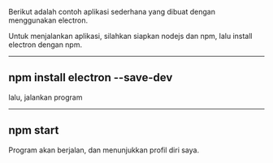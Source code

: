 Berikut adalah contoh aplikasi sederhana yang dibuat dengan menggunakan electron.

Untuk menjalankan aplikasi, silahkan siapkan nodejs dan npm, lalu install electron dengan npm.

---
npm install electron --save-dev
---

lalu, jalankan program

---
npm start
---

Program akan berjalan, dan menunjukkan profil diri saya.
